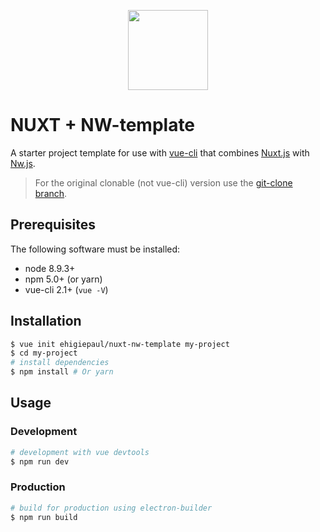 <p align="center">
    <img width="128" src="https://raw.githubusercontent.com/nuxt-community/electron-template/master/template/static/icon.png">
</p>

# NUXT + NW-template

A starter project template for use with [vue-cli](https://github.com/vuejs/vue-cli) that combines [Nuxt.js](https://github.com/nuxt/nuxt.js) with [Nw.js](https://nwjs.io/).

> For the original clonable (not vue-cli) version use the [git-clone branch](https://github.com/nuxt-community/electron-template/tree/git-clone).

## Prerequisites

The following software must be installed:

* node 8.9.3+
* npm 5.0+ (or yarn)
* vue-cli 2.1+ (`vue -V`)

## Installation

```bash
$ vue init ehigiepaul/nuxt-nw-template my-project  
$ cd my-project
# install dependencies
$ npm install # Or yarn
```

## Usage

### Development

```bash
# development with vue devtools
$ npm run dev
```

### Production

```bash
# build for production using electron-builder
$ npm run build
```
